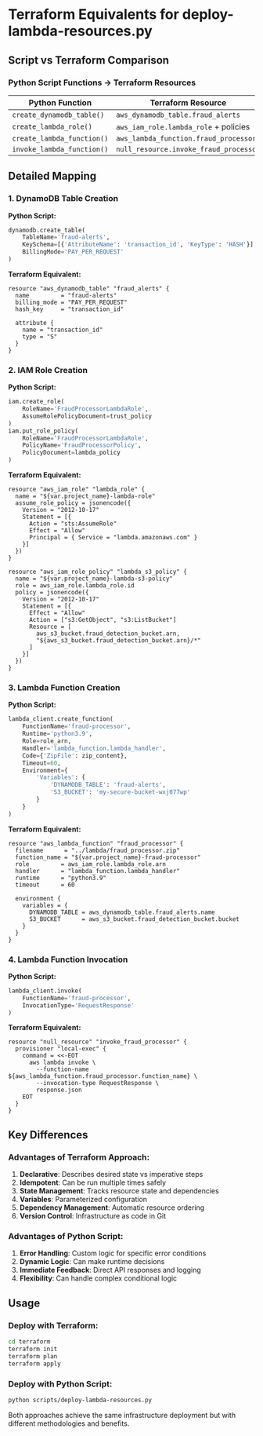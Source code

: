 # Terraform Equivalents for deploy-lambda-resources.py

## Script vs Terraform Comparison

### Python Script Functions → Terraform Resources

| Python Function | Terraform Resource | File Location |
|----------------|-------------------|---------------|
| `create_dynamodb_table()` | `aws_dynamodb_table.fraud_alerts` | `dynamodb.tf` |
| `create_lambda_role()` | `aws_iam_role.lambda_role` + policies | `iam.tf` |
| `create_lambda_function()` | `aws_lambda_function.fraud_processor` | `lambda.tf` |
| `invoke_lambda_function()` | `null_resource.invoke_fraud_processor` | `invoke_lambda.tf` |

## Detailed Mapping

### 1. DynamoDB Table Creation
**Python Script:**
```python
dynamodb.create_table(
    TableName='fraud-alerts',
    KeySchema=[{'AttributeName': 'transaction_id', 'KeyType': 'HASH'}],
    BillingMode='PAY_PER_REQUEST'
)
```

**Terraform Equivalent:**
```hcl
resource "aws_dynamodb_table" "fraud_alerts" {
  name         = "fraud-alerts"
  billing_mode = "PAY_PER_REQUEST"
  hash_key     = "transaction_id"
  
  attribute {
    name = "transaction_id"
    type = "S"
  }
}
```

### 2. IAM Role Creation
**Python Script:**
```python
iam.create_role(
    RoleName='FraudProcessorLambdaRole',
    AssumeRolePolicyDocument=trust_policy
)
iam.put_role_policy(
    RoleName='FraudProcessorLambdaRole',
    PolicyName='FraudProcessorPolicy',
    PolicyDocument=lambda_policy
)
```

**Terraform Equivalent:**
```hcl
resource "aws_iam_role" "lambda_role" {
  name = "${var.project_name}-lambda-role"
  assume_role_policy = jsonencode({
    Version = "2012-10-17"
    Statement = [{
      Action = "sts:AssumeRole"
      Effect = "Allow"
      Principal = { Service = "lambda.amazonaws.com" }
    }]
  })
}

resource "aws_iam_role_policy" "lambda_s3_policy" {
  name = "${var.project_name}-lambda-s3-policy"
  role = aws_iam_role.lambda_role.id
  policy = jsonencode({
    Version = "2012-10-17"
    Statement = [{
      Effect = "Allow"
      Action = ["s3:GetObject", "s3:ListBucket"]
      Resource = [
        aws_s3_bucket.fraud_detection_bucket.arn,
        "${aws_s3_bucket.fraud_detection_bucket.arn}/*"
      ]
    }]
  })
}
```

### 3. Lambda Function Creation
**Python Script:**
```python
lambda_client.create_function(
    FunctionName='fraud-processor',
    Runtime='python3.9',
    Role=role_arn,
    Handler='lambda_function.lambda_handler',
    Code={'ZipFile': zip_content},
    Timeout=60,
    Environment={
        'Variables': {
            'DYNAMODB_TABLE': 'fraud-alerts',
            'S3_BUCKET': 'my-secure-bucket-wxj077wp'
        }
    }
)
```

**Terraform Equivalent:**
```hcl
resource "aws_lambda_function" "fraud_processor" {
  filename      = "../lambda/fraud_processor.zip"
  function_name = "${var.project_name}-fraud-processor"
  role         = aws_iam_role.lambda_role.arn
  handler      = "lambda_function.lambda_handler"
  runtime      = "python3.9"
  timeout      = 60

  environment {
    variables = {
      DYNAMODB_TABLE = aws_dynamodb_table.fraud_alerts.name
      S3_BUCKET      = aws_s3_bucket.fraud_detection_bucket.bucket
    }
  }
}
```

### 4. Lambda Function Invocation
**Python Script:**
```python
lambda_client.invoke(
    FunctionName='fraud-processor',
    InvocationType='RequestResponse'
)
```

**Terraform Equivalent:**
```hcl
resource "null_resource" "invoke_fraud_processor" {
  provisioner "local-exec" {
    command = <<-EOT
      aws lambda invoke \
        --function-name ${aws_lambda_function.fraud_processor.function_name} \
        --invocation-type RequestResponse \
        response.json
    EOT
  }
}
```

## Key Differences

### Advantages of Terraform Approach:
1. **Declarative**: Describes desired state vs imperative steps
2. **Idempotent**: Can be run multiple times safely
3. **State Management**: Tracks resource state and dependencies
4. **Variables**: Parameterized configuration
5. **Dependency Management**: Automatic resource ordering
6. **Version Control**: Infrastructure as code in Git

### Advantages of Python Script:
1. **Error Handling**: Custom logic for specific error conditions
2. **Dynamic Logic**: Can make runtime decisions
3. **Immediate Feedback**: Direct API responses and logging
4. **Flexibility**: Can handle complex conditional logic

## Usage

### Deploy with Terraform:
```bash
cd terraform
terraform init
terraform plan
terraform apply
```

### Deploy with Python Script:
```bash
python scripts/deploy-lambda-resources.py
```

Both approaches achieve the same infrastructure deployment but with different methodologies and benefits.